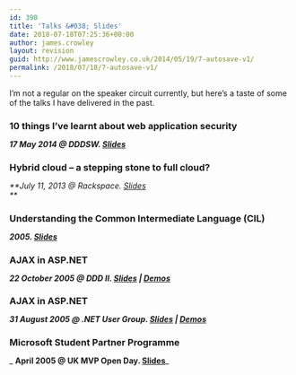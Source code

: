 ```yaml
---
id: 390
title: 'Talks &#038; Slides'
date: 2018-07-18T07:25:36+00:00
author: james.crowley
layout: revision
guid: http://www.jamescrowley.co.uk/2014/05/19/7-autosave-v1/
permalink: /2018/07/18/7-autosave-v1/
---
```

I&#8217;m not a regular on the speaker circuit currently, but here&#8217;s a taste of some of the talks I have delivered in the past.

<h3 style="margin-bottom: 0;">
  10 things I&#8217;ve learnt about web application security
</h3>

_**17 May 2014 @ DDDSW. [Slides](https://www.jamescrowley.co.uk/wp-content/uploads/DDDSW-AppSec.pdf)**_

<h3 style="margin-bottom: 0;">
  Hybrid cloud – a stepping stone to full cloud?
</h3>

_**July 11, 2013 @ Rackspace. [Slides](https://www.jamescrowley.co.uk/wp-content/uploads/Rackspace-Hybrid-Cloud.pdf)  
**_ 

<h3 style="margin-bottom: 0;">
  Understanding the Common Intermediate Language (CIL)
</h3>

_**2005. [Slides](http://jc.developerfusion.com/downloads/presentations/ddd-ajax/AJAX.ppt)**_

<h3 style="margin-bottom: 0;">
  AJAX in ASP.NET
</h3>

_**22 October 2005 @ DDD II. [Slides](http://jc.developerfusion.com/downloads/presentations/ddd-ajax/AJAX.ppt) | [Demos](http://jc.developerfusion.com/downloads/presentations/ddd-ajax/AJAX.zip)**_

<h3 style="margin-bottom: 0;">
  AJAX in ASP.NET
</h3>

_**31 August 2005 @ .NET User Group. [Slides](http://jc.developerfusion.com/downloads/presentations/lnug-ajax/AJAX.ppt) | [Demos](https://www.jamescrowley.co.uk/wp-content/uploads/LDNUG-AJAX.zip)**_

<h3 style="margin-bottom: 0;">
  Microsoft Student Partner Programme
</h3>

_ **April 2005 @ UK MVP Open Day. [Slides](https://www.jamescrowley.co.uk/wp-content/uploads/MSP.ppt)**_
